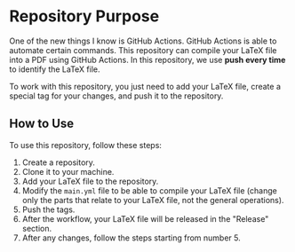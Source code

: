 # Repository Purpose

One of the new things I know is GitHub Actions. GitHub Actions is able to automate certain commands. This repository can compile your LaTeX file into a PDF using GitHub Actions. In this repository, we use **push every time** to identify the LaTeX file.

To work with this repository, you just need to add your LaTeX file, create a special tag for your changes, and push it to the repository.

## How to Use

To use this repository, follow these steps:

1. Create a repository.
2. Clone it to your machine.
3. Add your LaTeX file to the repository.
4. Modify the `main.yml` file to be able to compile your LaTeX file (change only the parts that relate to your LaTeX file, not the general operations).
5. Push the tags.
6. After the workflow, your LaTeX file will be released in the "Release" section.
7. After any changes, follow the steps starting from number 5.